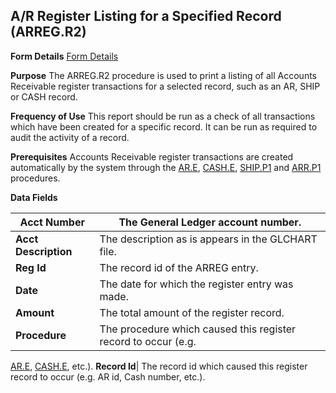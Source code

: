 ## A/R Register Listing for a Specified Record (ARREG.R2)
<PageHeader />

**Form Details**
[Form Details](../ARREG-R2-1/README.md)

**Purpose**
The ARREG.R2 procedure is used to print a listing of all Accounts Receivable
register transactions for a selected record, such as an AR, SHIP or CASH
record.

**Frequency of Use**
This report should be run as a check of all transactions which have been
created for a specific record. It can be run as required to audit the activity
of a record.

**Prerequisites**
Accounts Receivable register transactions are created automatically by the
system through the [AR.E](../AR-E/README.md), [CASH.E](../CASH-E/README.md),
[SHIP.P1](../SHIP-P1/README.md) and [ARR.P1](../ARR-P1/README.md) procedures.

**Data Fields**

| **Acct Number**      | The General Ledger account number.                             |
| -------------------- | -------------------------------------------------------------- |
| **Acct Description** | The description as is appears in the GLCHART file.             |
| **Reg Id**           | The record id of the ARREG entry.                              |
| **Date**             | The date for which the register entry was made.                |
| **Amount**           | The total amount of the register record.                       |
| **Procedure**        | The procedure which caused this register record to occur (e.g. |
[AR.E](../AR-E/README.md), [CASH.E](../CASH-E/README.md), etc.).
**Record Id**|  The record id which caused this register record to occur (e.g.
AR id, Cash number, etc.).

<badge text= "Version 8.10.57 " vertical="middle" />

<PageFooter />
